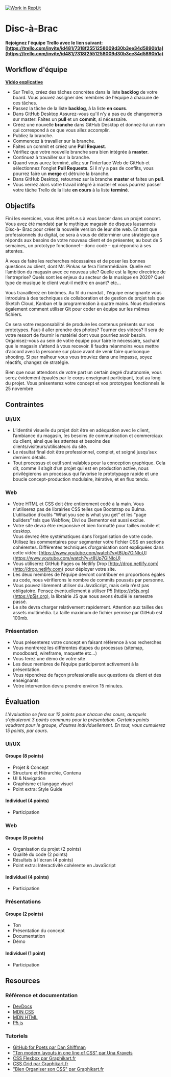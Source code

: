 [![Work in Repl.it](https://classroom.github.com/assets/work-in-replit-14baed9a392b3a25080506f3b7b6d57f295ec2978f6f33ec97e36a161684cbe9.svg)](https://classroom.github.com/online_ide?assignment_repo_id=316953&assignment_repo_type=GroupAssignmentRepo)
# Disc-à-Brac

**Rejoignez l'équipe Trello avec le lien suivant: [https://trello.com/invite/id481/7318f2551258009d30b3ee34d5890b1a](https://trello.com/invite/id481/7318f2551258009d30b3ee34d5890b1a)**


## Workflow d'équipe

**[Vidéo explicative](https://code-think.s3.us-west-2.amazonaws.com/Workflow.mp4)**

- Sur Trello, créez des tâches concrètes dans la liste **backlog** de votre board. Vous pouvez assigner des membres de l'équipe à chacune de ces tâches. 
- Passez la tâche de la liste **backlog**, à la liste **en cours**.
- Dans GitHub Desktop Assurez-vous qu'il n'y a pas eu de changements sur master: Faites un **pull** et un **commit**, si nécessaire.  
- Créez une nouvelle **branche** dans GitHub Desktop et donnez-lui un nom qui correspond à ce que vous allez accomplir.
- Publiez la branche.
- Commencez à travailler sur la branche.
- Faites un commit et créez une **Pull Request**.
- Vérifiez que votre nouvelle branche sera bien intégrée à **master**.
- Continuez à travailler sur la branche.
- Quand vous aurez terminé, allez sur l'interface Web de GitHub et sélectionnez l'onglet **Pull Requests**. Si il n'y a pas de conflits, vous pourrez faire un **merge** et détruire la branche.
- Dans GitHub Desktop, retournez sur la branche **master** et faites un **pull**.
- Vous verrez alors votre travail intégré à master et vous pourrez passer votre tâche Trello de la liste **en cours** à la liste **terminé**.

## Objectifs
Fini les exercices, vous êtes prêt.e.s à vous lancer dans un projet concret.
Vous avez été mandaté par le mythique magasin de disques lausannois Disc-à-
Brac pour créer la nouvelle version de leur site web. En tant que professionnels
du digital, ce sera à vous de déterminer une stratégie que réponds aux besoins
de votre nouveau client et de présenter, au bout de 5 semaines, un prototype
fonctionnel – donc codé – qui répondra à ses attentes.

À vous de faire les recherches nécessaires et de poser les bonnes questions au
client, dont Mr. Pinkas se fera l’intermédiaire. Quelle est l’ambition du magasin
avec ce nouveau site? Quelle est la ligne directrice de l’entreprise? Quels sont
les enjeux du secteur de la musique en 2020? Quel type de musique le client
veut-il mettre en avant? etc...

Vous travaillerez en binômes. Au fil du mandat , l’équipe enseignante vous introduira
à des techniques de collaboration et de gestion de projet tels que Sketch
Cloud, Kanban et la programmation à quatre mains. Nous étudierons également
comment utiliser Git pour coder en équipe sur les mêmes fichiers.

Ce sera votre responsabilité de produire les contenus présents sur vos prototypes.
Faut-il aller prendre des photos? Tourner des vidéos? Il sera de votre
ressort de fournir le matériel dont vous pourriez avoir besoin. Organisez-vous au
sein de votre équipe pour faire le nécessaire, sachant que le magasin s’attend
à vous recevoir. Il faudra néanmoins vous mettre d’accord avec la personne sur
place avant de venir faire quelconque shooting. Si par malheur vous vous trouviez
dans une impasse, soyez réactifs, changez de stratégie.

Bien que nous attendons de votre part un certain degré d’autonomie, vous serez
évidement épaulés par le corps enseignant participant, tout au long du projet.
Vous présenterez votre concept et vos prototypes fonctionnels le 25 novembre

## Contraintes 

### UI/UX
 - L’Identité visuelle du projet doit être en adéquation avec le client, l’ambiance du magasin, les besoins de communication et commerciaux du client, ainsi que les attentes et besoins des clients/visiteurs/utilisateurs du site.  
 - Le résultat final doit être professionnel, complet, et soigné jusqu’aux derniers détails.  
 - Tout processus et outil sont valables pour la conception graphique. Cela dit, comme il s’agit d’un projet qui est en production active, nous privilégierons un processus qui favorise le prototypage rapide et une boucle concept-production modulaire, itérative, et en flux tendu. 
 
### Web 
 - Votre HTML et CSS doit être entierement codé à la main. Vous n’utiliserez pas de librairies CSS telles que Bootstrap ou Bulma. L’utilisation d’outils “What you see is what you get” et les “page builders” tels que Webflow, Divi ou Elementor est aussi exclue.  
 - Votre site devra être responsive et bien formatté pour tailles mobile et desktop.  
 Vous devrez être systématiques dans l’organisation de votre code. Utilisez les commentaires pour segmenter votre fichier CSS en sections cohérentes. Différentes techniques d’organisation sont expliquées dans cette vidéo: [https://www.youtube.com/watch?v=t8Up7GiNIoU](https://www.youtube.com/watch?v=t8Up7GiNIoU)
 - Vous utiliserez GitHub Pages ou Netlify Drop [http://drop.netlify.com](http://drop.netlify.com) pour déployer votre site. 
 - Les deux membres de l’équipe devront contribuer en proportions égales au code, nous vérifierons le nombre de commits poussés par personne.  
 - Vous pouvez librement utiliser du JavaScript, mais cela n’est pas obligatoire. Pensez éventuellement à utiliser P5 [https://p5js.org](https://p5js.org), la librairie JS que nous avons étudié le semestre passé.  
 - Le site devra charger relativement rapidement. Attention aux tailles des assets multimédia. La taille maximum de fichier permise par GitHub est 100mb.
 
### Présentation 
 - Vous présenterez votre concept en faisant référence à vos recherches 
 - Vous montrerez les différentes étapes du processus (sitemap, moodboard, wireframe, maquette etc...) 
 - Vous ferez une démo de votre site 
 - Les deux membres de l’équipe participeront activement à la présentation.  
 - Vous répondrez de façon professionelle aux questions du client et des enseignants 
 - Votre intervention devra prendre environ 15 minutes. 

## Évaluation

*L'évaluation se fera sur 12 points pour chacun des cours, auxquels s'ajouteront 3 points communs pour la présentation. Certains points vaudront pour le groupe, d'autres individuellement. En tout, vous cumulerez 15 points, par cours.*

### UI/UX
#### Groupe (8 points)
- Projet & Concept  
- Structure et Hiérarchie, Contenu 
- UI & Navigation 
- Graphisme et langage visuel 
- Point extra: Style Guide
  
#### Individuel (4 points)
 - Participation

### Web
#### Groupe (8 points)
- Organisation du projet (2 points) 
- Qualité du code (2 points) 
- Résultats à l'écran (4 points) 
- Point extra: Interactivité cohérente en JavaScript
#### Individuel (4 points)
- Participation

### Présentations
#### Groupe  (2 points)
- Ton
- Présentation du concept
- Documentation
- Démo
#### Individuel (1 point)
- Participation

## Resources

### Référence et documentation 
- [DevDocs](https://devdocs.io)
- [MDN CSS](https://developer.mozilla.org/fr/docs/Web/CSS/Reference)
- [MDN HTML](https://developer.mozilla.org/fr/docs/Web/HTML)
- [P5.js](https://p5js.org/reference/)
 
### Tutoriels 
- [GitHub for Poets par Dan Shiffman](https://www.youtube.com/playlist?list=PLRqwX-V7Uu6ZF9C0YMKuns9sLDzK6zoiV)
- ["Ten modern layouts in one line of CSS" par Una Kravets](https://web.dev/one-line-layouts/) 
- [CSS Flexbox par Graphikart.fr](https://www.youtube.com/watch?v=9gZugKEczJ0)
- [CSS Grid par Graphikart.fr](https://www.youtube.com/watch?v=2H602-zG62w&t=373s)
- ["Bien Organiser son CSS" par Graphikart.fr](https://www.youtube.com/watch?v=t8Up7GiNIoU&t=932s)